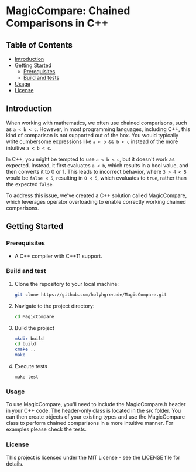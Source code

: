 # MagicCompare: Chained Comparisons in C++

## Table of Contents

- [Introduction](#introduction)
- [Getting Started](#getting-started)
  - [Prerequisites](#prerequisites)
  - [Build and tests](#build)
- [Usage](#usage)
- [License](#license)

## Introduction

When working with mathematics, we often use chained comparisons, such as `a < b < c`. However, in most programming languages, including C++, this kind of comparison is not supported out of the box. You would typically write cumbersome expressions like `a < b && b < c` instead of the more intuitive `a < b < c`.

In C++, you might be tempted to use `a < b < c`, but it doesn't work as expected. Instead, it first evaluates `a < b`, which results in a bool value, and then converts it to 0 or 1. This leads to incorrect behavior, where `3 > 4 < 5` would be `false < 5`, resulting in `0 < 5`, which evaluates to `true`, rather than the expected `false`.

To address this issue, we've created a C++ solution called MagicCompare, which leverages operator overloading to enable correctly working chained comparisons.

## Getting Started

### Prerequisites

- A C++ compiler with C++11 support.

### Build and test

1. Clone the repository to your local machine:

   ```bash
   git clone https://github.com/holyhgrenade/MagicCompare.git
   
2. Navigate to the project directory:

   ```bash
   cd MagicCompare

3. Build the project

   ```bash
   mkdir build
   cd build
   cmake ..
   make

4. Execute tests

   ```
   make test

### Usage

To use MagicCompare, you'll need to include the MagicCompare.h header in your C++ code. The header-only class is located in the src folder. You can then create objects of your existing types and use the MagicCompare class to perform chained comparisons in a more intuitive manner.
For examples please check the tests.

### License

This project is licensed under the MIT License - see the LICENSE file for details.
